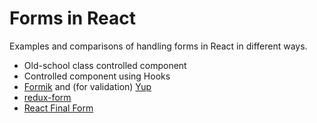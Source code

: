 # Forms in React

Examples and comparisons of handling forms in React in different ways.

- Old-school class controlled component
- Controlled component using Hooks
- [Formik](https://github.com/jaredpalmer/formik) and (for validation) [Yup](https://github.com/jquense/yup)
- [redux-form](https://github.com/erikras/redux-form)
- [React Final Form](https://github.com/final-form/react-final-form)
